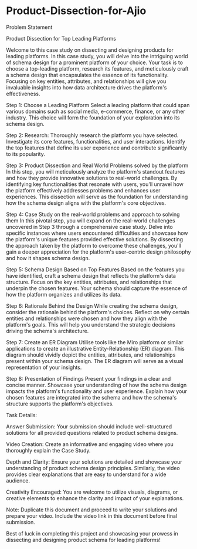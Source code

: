 # Product-Dissection-for-Ajio

Problem Statement

Product Dissection for Top Leading Platforms

Welcome to this case study on dissecting and designing products for leading platforms. In this case study, you will delve into the intriguing world of schema design for a prominent platform of your choice. Your task is to choose a top-leading platform, research its features, and meticulously craft a schema design that encapsulates the essence of its functionality. Focusing on key entities, attributes, and relationships will give you invaluable insights into how data architecture drives the platform's effectiveness.

Step 1: Choose a Leading Platform
Select a leading platform that could span various domains such as social media, e-commerce, finance, or any other industry. This choice will form the foundation of your exploration into its schema design.

Step 2: Research:
Thoroughly research the platform you have selected. Investigate its core features, functionalities, and user interactions. Identify the top features that define its user experience and contribute significantly to its popularity.

Step 3: Product Dissection and Real World Problems solved by the platform
In this step, you will meticulously analyze the platform's standout features and how they provide innovative solutions to real-world challenges. By identifying key functionalities that resonate with users, you'll unravel how the platform effectively addresses problems and enhances user experiences. This dissection will serve as the foundation for understanding how the schema design aligns with the platform's core objectives.

Step 4: Case Study on the real-world problems and approach to solving them
In this pivotal step, you will expand on the real-world challenges uncovered in Step 3 through a comprehensive case study. Delve into specific instances where users encountered difficulties and showcase how the platform's unique features provided effective solutions. By dissecting the approach taken by the platform to overcome these challenges, you'll gain a deeper appreciation for the platform's user-centric design philosophy and how it shapes schema design.

Step 5: Schema Design Based on Top Features
Based on the features you have identified, craft a schema design that reflects the platform's data structure. Focus on the key entities, attributes, and relationships that underpin the chosen features. Your schema should capture the essence of how the platform organizes and utilizes its data.





Step 6: Rationale Behind the Design
While creating the schema design, consider the rationale behind the platform's choices. Reflect on why certain entities and relationships were chosen and how they align with the platform's goals. This will help you understand the strategic decisions driving the schema's architecture.

Step 7: Create an ER Diagram
Utilise tools like the Miro platform or similar applications to create an illustrative Entity-Relationship (ER) diagram. This diagram should vividly depict the entities, attributes, and relationships present within your schema design. The ER diagram will serve as a visual representation of your insights.

Step 8: Presentation of Findings
Present your findings in a clear and concise manner. Showcase your understanding of how the schema design impacts the platform's functionality and user experience. Explain how your chosen features are integrated into the schema and how the schema's structure supports the platform's objectives.

Task Details:

Answer Submission: Your submission should include well-structured solutions for all provided questions related to product schema designs.

Video Creation: Create an informative and engaging video where you thoroughly explain the Case Study.

Depth and Clarity: Ensure your solutions are detailed and showcase your understanding of product schema design principles. Similarly, the video provides clear explanations that are easy to understand for a wide audience.

Creativity Encouraged: You are welcome to utilize visuals, diagrams, or creative elements to enhance the clarity and impact of your explanations.

Note:
Duplicate this document and proceed to write your solutions and prepare your video.
Include the video link in this document before final submission.


Best of luck in completing this project and showcasing your prowess in dissecting and designing product schema for leading platforms! 

